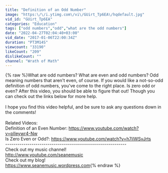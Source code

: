 ```yaml
---
title: "Definition of an Odd Number"
image: "https:\/\/i.ytimg.com\/vi\/GUirt_Tp6EA\/hqdefault.jpg"
vid_id: "GUirt_Tp6EA"
categories: "Education"
tags: ["odd numbers","odd","what are the odd numbers"]
date: "2022-04-27T02:04:40+03:00"
vid_date: "2017-01-06T22:00:34Z"
duration: "PT3M14S"
viewcount: "33190"
likeCount: "209"
dislikeCount: ""
channel: "Wrath of Math"
---
```

{% raw %}What are odd numbers? What are even and odd numbers? Odd meaning numbers that aren't even, of course. If you would like a not-so-odd definition of odd numbers, you've come to the right place. Is zero odd or even? After this video, you should be able to figure that out! Though you can check out the links below for more help.<br /><br />I hope you find this video helpful, and be sure to ask any questions down in the comments!<br /><br />Related Videos:<br />Definition of an Even Number: <a rel="nofollow" target="blank" href="https://www.youtube.com/watch?v=pIIeywr4-Nw">https://www.youtube.com/watch?v=pIIeywr4-Nw</a><br />Is Zero Even or Odd?: <a rel="nofollow" target="blank" href="https://www.youtube.com/watch?v=h7ilWSvJrts">https://www.youtube.com/watch?v=h7ilWSvJrts</a><br />------------------------------------------------------------<br />Check out my music channel!<br /><a rel="nofollow" target="blank" href="http://www.youtube.com/seanemusic">http://www.youtube.com/seanemusic</a><br />Check out my blog!<br /><a rel="nofollow" target="blank" href="https://www.seanemusic.wordpress.com">https://www.seanemusic.wordpress.com</a>{% endraw %}

